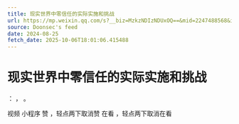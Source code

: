 ```yaml
---
title: 现实世界中零信任的实际实施和挑战
url: https://mp.weixin.qq.com/s?__biz=MzkzNDIzNDUxOQ==&mid=2247488568&idx=5&sn=16e95538d342b9fe016a1d06fbfd8024
source: Doonsec's feed
date: 2024-08-25
fetch_date: 2025-10-06T18:01:06.415488
---
```


# 现实世界中零信任的实际实施和挑战

：
，
。

视频
小程序
赞
，轻点两下取消赞
在看
，轻点两下取消在看